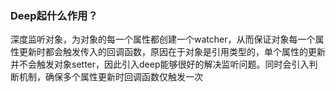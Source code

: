 ### Deep起什么作用？

深度监听对象，为对象的每一个属性都创建一个watcher，从而保证对象每一个属性更新时都会触发传入的回调函数，原因在于对象是引用类型的，单个属性的更新并不会触发对象setter，因此引入deep能够很好的解决监听问题。同时会引入判断机制，确保多个属性更新时回调函数仅触发一次

